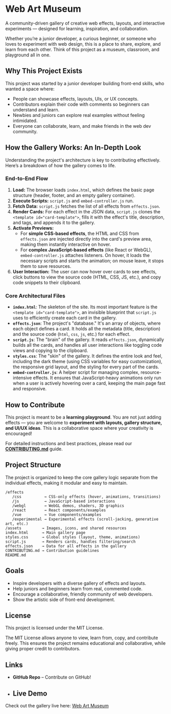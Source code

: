 # Web Art Museum 

A community-driven gallery of creative web effects, layouts, and interactive experiments — designed for learning, inspiration, and collaboration.

Whether you’re a junior developer, a curious beginner, or someone who loves to experiment with web design, this is a place to share, explore, and learn from each other. Think of this project as a museum, classroom, and playground all in one.

## Why This Project Exists

This project was started by a junior developer building front-end skills, who wanted a space where:

-   People can showcase effects, layouts, UIs, or UX concepts.
-   Contributors explain their code with comments so beginners can understand and learn.
-   Newbies and juniors can explore real examples without feeling intimidated.
-   Everyone can collaborate, learn, and make friends in the web dev community.

## How the Gallery Works: An In-Depth Look

Understanding the project's architecture is key to contributing effectively. Here’s a breakdown of how the gallery comes to life.

### End-to-End Flow

1.  **Load:** The browser loads `index.html`, which defines the basic page structure (header, footer, and an empty gallery container).
2.  **Execute Scripts:** `script.js` and `embed-controller.js` run.
3.  **Fetch Data:** `script.js` fetches the list of all effects from `effects.json`.
4.  **Render Cards:** For each effect in the JSON data, `script.js` clones the `<template id="card-template">`, fills it with the effect's title, description, and tags, and appends it to the gallery.
5.  **Activate Previews:**
    *   For **simple CSS-based effects**, the HTML and CSS from `effects.json` are injected directly into the card's preview area, making them instantly interactive on hover.
    *   For **complex JavaScript-based effects** (like React or WebGL), `embed-controller.js` attaches listeners. On hover, it loads the necessary scripts and starts the animation; on mouse leave, it stops them to save resources.
6.  **User Interaction:** The user can now hover over cards to see effects, click buttons to view the source code (HTML, CSS, JS, etc.), and copy code snippets to their clipboard.

### Core Architectural Files

-   **`index.html`**: The skeleton of the site. Its most important feature is the `<template id="card-template">`, an invisible blueprint that `script.js` uses to efficiently create each card in the gallery.
-   **`effects.json`**: The project's "database." It's an array of objects, where each object defines a card. It holds all the metadata (title, description) and the source code (`html`, `css`, `js`, etc.) for each effect.
-   **`script.js`**: The "brain" of the gallery. It reads `effects.json`, dynamically builds all the cards, and handles all user interactions like toggling code views and copying to the clipboard.
-   **`styles.css`**: The "skin" of the gallery. It defines the entire look and feel, including the dark theme (using CSS variables for easy customization), the responsive grid layout, and the styling for every part of the cards.
-   **`embed-controller.js`**: A helper script for managing complex, resource-intensive effects. It ensures that JavaScript-heavy animations only run when a user is actively hovering over a card, keeping the main page fast and responsive.

## How to Contribute

This project is meant to be a **learning playground**. You are not just adding effects — you are welcome to **experiment with layouts, gallery structure, and UI/UX ideas**. This is a collaborative space where your creativity is encouraged!

For detailed instructions and best practices, please read our **[CONTRIBUTING.md](CONTRIBUTING.md)** guide.

## Project Structure

The project is organized to keep the core gallery logic separate from the individual effects, making it modular and easy to maintain.

```
/effects
   /css          → CSS-only effects (hover, animations, transitions)
   /js           → JavaScript-based interactions
   /webgl        → WebGL demos, shaders, 3D graphics
   /react        → React components/examples
   /vue          → Vue components/examples
   /experimental → Experimental effects (scroll-jacking, generative art, etc.)
/assets         → Images, icons, and shared resources
index.html      → Main gallery page
styles.css      → Global styles (layout, theme, animations)
script.js       → Renders cards, handles filtering/search
effects.json    → Data for all effects in the gallery
CONTRIBUTING.md → Contribution guidelines
README.md
```

## Goals

-   Inspire developers with a diverse gallery of effects and layouts.
-   Help juniors and beginners learn from real, commented code.
-   Encourage a collaborative, friendly community of web developers.
-   Show the artistic side of front-end development.

## License

This project is licensed under the MIT License.

The MIT License allows anyone to view, learn from, copy, and contribute freely. This ensures the project remains educational and collaborative, while giving proper credit to contributors.

## Links

-   **GitHub Repo** – Contribute on GitHub!
-   ## Live Demo

Check out the gallery live here: [Web Art Museum](https://jonesterw.github.io/WebArt-Gallery/)

